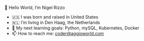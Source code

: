 👋 Hello World, I’m Nigel Rizzo

- 🇺🇸 I was born and raised in United States
- 🇳🇱 I’m living in Den Haag, the Netherlands
- 🌱 My next learning goals: Python, mySQL, Kubernetes, Docker
- 📫 How to reach me: coder@aggioworld.com

